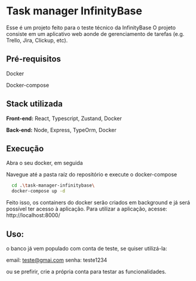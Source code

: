 
# Task manager InfinityBase

Esse é um projeto feito para o teste técnico da InfinityBase
O projeto consiste em um aplicativo web aonde de gerenciamento de tarefas (e.g. Trello, Jira, Clickup, etc).


## Pré-requisitos

Docker

Docker-compose
## Stack utilizada

**Front-end:** React, Typescript, Zustand, Docker


**Back-end:** Node, Express, TypeOrm, Docker


## Execução

Abra o seu docker, em seguida

Navegue até a pasta raíz do repositório e execute o docker-compose

```bash
  cd .\task-manager-infinitybase\
  docker-compose up -d
```

Feito isso, os containers do docker serão criados em background e já será possível ter acesso à aplicação. Para utilizar a aplicação, acesse: http://localhost:8000/
## Uso:

o banco já vem populado com conta de teste, se quiser utilizá-la:

email: teste@gmai.com
senha: teste1234

ou se prefirir, crie a própria conta para testar as funcionalidades.

